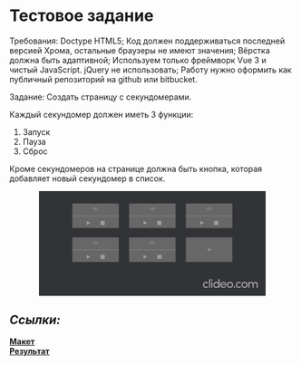 # Тестовое задание

Требования:
Doctype HTML5;
Код должен поддерживаться последней версией Хрома, остальные браузеры не имеют значения;
Вёрстка должна быть адаптивной;
Используем только фреймворк Vue 3 и чистый JavaScript. jQuery не использовать;
Работу нужно оформить как публичный репозиторий на github или bitbucket.

Задание:
Создать страницу с секундомерами. 

Каждый секундомер должен иметь 3 функции:
1. Запуск
2. Пауза
3. Сброс

Кроме секундомеров на странице должна быть кнопка, которая добавляет новый секундомер в список.

<p align="center">
<img align="center" width="400px" src="https://github.com/MaksimNikolaev/stopwatch-vue-test/blob/main/preview.gif"> <br />
</p>

## *Ссылки:*
  
[**Макет**](https://www.figma.com/file/plPASXLUHB1SvIvz4oAvBu/%D0%A2%D0%B5%D1%81%D1%82%D0%BE%D0%B2%D0%BE%D0%B5-%D0%B7%D0%B0%D0%B4%D0%B0%D0%BD%D0%B8%D0%B5?node-id=0%3A1)<br>
[**Результат**](https://stopwatch-vue-test.vercel.app/)
